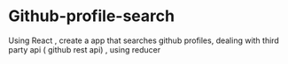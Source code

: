 # Github-profile-search
 Using React , create a app that searches github profiles, dealing with third party api ( github rest api) , using reducer
